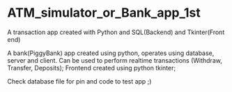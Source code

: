 # ATM_simulator_or_Bank_app_1st
A transaction app created with Python and SQL(Backend) and Tkinter(Front end)


A bank(PiggyBank) app created using python, operates using database, server and client.
Can be used to perform realtime transactions (Withdraw, Transfer, Deposits);
Frontend created using python tkinter;

Check database file for pin and code to test app ;)
